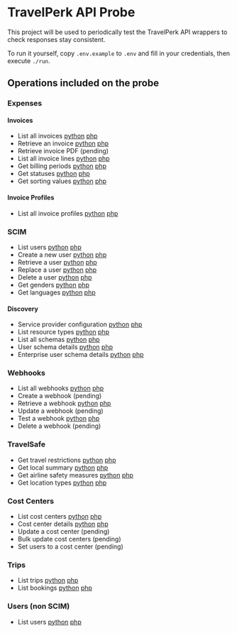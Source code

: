 # TravelPerk API Probe

This project will be used to periodically test the TravelPerk API wrappers to check responses stay consistent.

To run it yourself, copy `.env.example` to `.env` and fill in your credentials, then execute `./run`.

## Operations included on the probe

### Expenses

#### Invoices

 - List all invoices [python](https://github.com/namelivia/travelperk-http-python/wiki/Invoices#list-all-invoices) [php](https://github.com/namelivia/travelperk-http-php/wiki/Invoices#list-all-invoices)
 - Retrieve an invoice [python](https://github.com/namelivia/travelperk-http-python/wiki/Invoices#retrieve-an-invoice) [php](https://github.com/namelivia/travelperk-http-php/wiki/Invoices#retrieve-an-invoice)
 - Retrieve invoice PDF (pending)
 - List all invoice lines [python](https://github.com/namelivia/travelperk-http-python/wiki/Invoices#list-all-invoice-lines) [php](https://github.com/namelivia/travelperk-http-php/wiki/Invoices#list-all-invoice-lines)
 - Get billing periods [python](https://github.com/namelivia/travelperk-http-python/wiki/Invoices#get-billing-periods) [php](https://github.com/namelivia/travelperk-http-php/wiki/Invoices#get-billing-periods)
 - Get statuses [python](https://github.com/namelivia/travelperk-http-python/wiki/Invoices#get-statuses) [php](https://github.com/namelivia/travelperk-http-php/wiki/Invoices#get-statuses)
 - Get sorting values [python](https://github.com/namelivia/travelperk-http-python/wiki/Invoices#get-sorting-values) [php](https://github.com/namelivia/travelperk-http-php/wiki/Invoices#get-sorting-values)

#### Invoice Profiles
 - List all invoice profiles [python](https://github.com/namelivia/travelperk-http-python/wiki/Invoice-Profiles#list-all-invoice-profiles) [php](https://github.com/namelivia/travelperk-http-php/wiki/Invoice-Profiles#list-all-invoice-profiles)

### SCIM
 - List users [python](https://github.com/namelivia/travelperk-http-python/wiki/Users#list-users) [php](https://github.com/namelivia/travelperk-http-php/wiki/Users#list-users)
 - Create a new user [python](https://github.com/namelivia/travelperk-http-python/wiki/Users#create-a-new-user) [php](https://github.com/namelivia/travelperk-http-php/wiki/Users#create-a-new-user)
 - Retrieve a user [python](https://github.com/namelivia/travelperk-http-python/wiki/Users#retrieve-a-user) [php](https://github.com/namelivia/travelperk-http-php/wiki/Users#retrieve-a-user)
 - Replace a user [python](https://github.com/namelivia/travelperk-http-python/wiki/Users#replace-a-user) [php](https://github.com/namelivia/travelperk-http-php/wiki/Users#replace-a-user)
 - Delete a user [python](https://github.com/namelivia/travelperk-http-python/wiki/Users#delete-a-user) [php](https://github.com/namelivia/travelperk-http-php/wiki/Users#delete-a-user)
 - Get genders [python](https://github.com/namelivia/travelperk-http-python/wiki/Users#get-genders) [php](https://github.com/namelivia/travelperk-http-php/wiki/Users#get-genders)
 - Get languages [python](https://github.com/namelivia/travelperk-http-python/wiki/Users#get-genders) [php](https://github.com/namelivia/travelperk-http-php/wiki/Users#get-genders)

#### Discovery
 - Service provider configuration [python](https://github.com/namelivia/travelperk-http-python/wiki/Discovery#service-provider-configuration) [php](https://github.com/namelivia/travelperk-http-php/wiki/Webhooks#list-all-webhook://github.com/namelivia/travelperk-http-php/wiki/Discovery#service-provider-configuration)
 - List resource types [python](https://github.com/namelivia/travelperk-http-python/wiki/Discovery#list-resource-types) [php](https://github.com/namelivia/travelperk-http-php/wiki/Discovery#list-resource-types)
 - List all schemas [python](https://github.com/namelivia/travelperk-http-python/wiki/Discovery#list-all-schemas) [php](https://github.com/namelivia/travelperk-http-php/wiki/Discovery#list-all-schemas)
 - User schema details [python](https://github.com/namelivia/travelperk-http-python/wiki/Discovery#user-schema-details) [php](https://github.com/namelivia/travelperk-http-php/wiki/Discovery#user-schema-details)
 - Enterprise user schema details [python](https://github.com/namelivia/travelperk-http-python/wiki/Discovery#enterprise-user-schema-details) [php](https://github.com/namelivia/travelperk-http-php/wiki/Discovery#enterprise-user-schema-details)

### Webhooks
 - List all webhooks [python](https://github.com/namelivia/travelperk-http-python/wiki/Webhooks#list-all-webhooks) [php](https://github.com/namelivia/travelperk-http-php/wiki/Webhooks#list-all-webhooks)
 - Create a webhook (pending)
 - Retrieve a webhook [python](https://github.com/namelivia/travelperk-http-python/wiki/Webhooks#retrieve-a-webhook) [php](https://github.com/namelivia/travelperk-http-php/wiki/Webhooks#retrieve-a-webhook)
 - Update a webhook (pending)
 - Test a webhook [python](https://github.com/namelivia/travelperk-http-python/wiki/Webhooks#test-a-webhook) [php](https://github.com/namelivia/travelperk-http-php/wiki/Webhooks#test-a-webhook)
 - Delete a webhook (pending)

### TravelSafe
 - Get travel restrictions [python](https://github.com/namelivia/travelperk-http-python/wiki/TravelSafe#get-travel-restrictions) [php](https://github.com/namelivia/travelperk-http-php/wiki/TravelSafe#get-travel-restrictions)
 - Get local summary [python](https://github.com/namelivia/travelperk-http-python/wiki/TravelSafe#get-local-summary) [php](https://github.com/namelivia/travelperk-http-php/wiki/TravelSafe#get-local-summary)
 - Get airline safety measures [python](https://github.com/namelivia/travelperk-http-python/wiki/TravelSafe#get-airline-safety-measures) [php](https://github.com/namelivia/travelperk-http-php/wiki/TravelSafe#get-airline-safety-measures)
 - Get location types [python](https://github.com/namelivia/travelperk-http-python/wiki/Users#get-genders) [php](https://github.com/namelivia/travelperk-http-php/wiki/Users#get-genders)

### Cost Centers
 - List cost centers [python](https://github.com/namelivia/travelperk-http-python/wiki/Cost-Centers#list-of-cost-centers) [php](https://github.com/namelivia/travelperk-http-php/wiki/Cost-Centers#list-of-cost-centers)
 - Cost center details [python](https://github.com/namelivia/travelperk-http-python/wiki/Cost-Centers#details-of-a-cost-center) [php](https://github.com/namelivia/travelperk-http-php/wiki/Cost-Centers#details-of-a-cost-center)
 - Update a cost center (pending)
 - Bulk update cost centers (pending)
 - Set users to a cost center (pending) 
 
### Trips
 - List trips [python](https://github.com/namelivia/travelperk-http-python/wiki/Trips#list-all-trips) [php](https://github.com/namelivia/travelperk-http-php/wiki/Trips#list-all-trips)
 - List bookings [python](https://github.com/namelivia/travelperk-http-python/wiki/Trips#list-all-bookings) [php](https://github.com/namelivia/travelperk-http-php/wiki/Trips#list-all-bookings)

### Users (non SCIM)
 - List users [python](https://github.com/namelivia/travelperk-http-python/wiki/Users-(non-SCIM)#list-all-users) [php](https://github.com/namelivia/travelperk-http-php/wiki/Users-(non-SCIM)#list-all-users)
